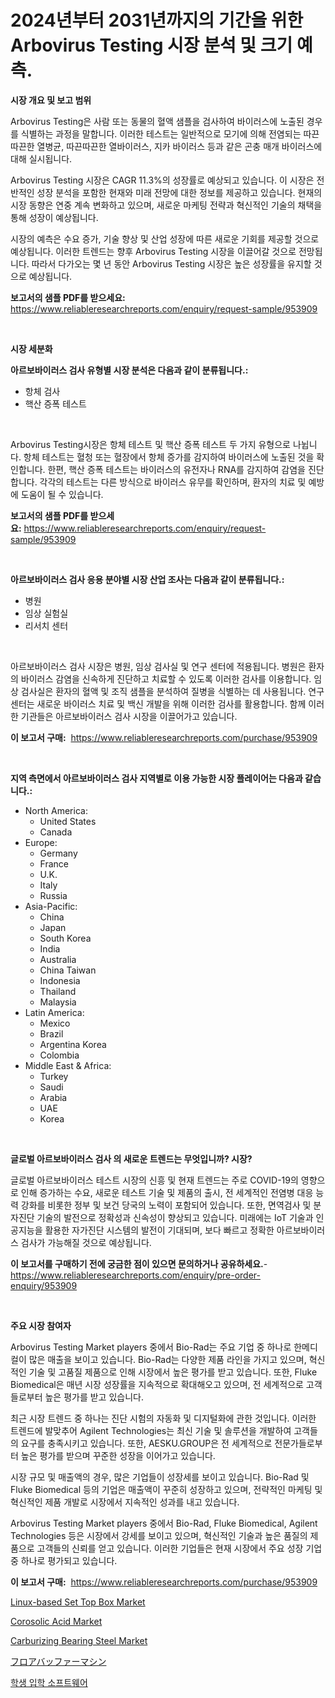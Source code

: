 <p><h1>2024년부터 2031년까지의 기간을 위한 Arbovirus Testing 시장 분석 및 크기 예측.</h1></p><p><strong>시장 개요 및 보고 범위</strong></p>
<p><p>Arbovirus Testing은 사람 또는 동물의 혈액 샘플을 검사하여 바이러스에 노출된 경우를 식별하는 과정을 말합니다. 이러한 테스트는 일반적으로 모기에 의해 전염되는 따끈따끈한 열병균, 따끈따끈한 열바이러스, 지카 바이러스 등과 같은 곤충 매개 바이러스에 대해 실시됩니다. </p><p>Arbovirus Testing 시장은 CAGR 11.3%의 성장률로 예상되고 있습니다. 이 시장은 전반적인 성장 분석을 포함한 현재와 미래 전망에 대한 정보를 제공하고 있습니다. 현재의 시장 동향은 연중 계속 변화하고 있으며, 새로운 마케팅 전략과 혁신적인 기술의 채택을 통해 성장이 예상됩니다. </p><p>시장의 예측은 수요 증가, 기술 향상 및 산업 성장에 따른 새로운 기회를 제공할 것으로 예상됩니다. 이러한 트렌드는 향후 Arbovirus Testing 시장을 이끌어갈 것으로 전망됩니다. 따라서 다가오는 몇 년 동안 Arbovirus Testing 시장은 높은 성장률을 유지할 것으로 예상됩니다.</p></p>
<p><strong>보고서의 샘플 PDF를 받으세요:</strong> <a href="https://www.reliableresearchreports.com/enquiry/request-sample/953909">https://www.reliableresearchreports.com/enquiry/request-sample/953909</a></p>
<p>&nbsp;</p>
<p><strong>시장 세분화</strong></p>
<p><strong>아르보바이러스 검사 유형별 시장 분석은 다음과 같이 분류됩니다.:</strong></p>
<p><ul><li>항체 검사</li><li>핵산 증폭 테스트</li></ul></p>
<p>&nbsp;</p>
<p><p>Arbovirus Testing시장은 항체 테스트 및 핵산 증폭 테스트 두 가지 유형으로 나뉩니다. 항체 테스트는 혈청 또는 혈장에서 항체 증가를 감지하여 바이러스에 노출된 것을 확인합니다. 한편, 핵산 증폭 테스트는 바이러스의 유전자나 RNA를 감지하여 감염을 진단합니다. 각각의 테스트는 다른 방식으로 바이러스 유무를 확인하며, 환자의 치료 및 예방에 도움이 될 수 있습니다.</p></p>
<p><strong>보고서의 샘플 PDF를 받으세요:</strong>&nbsp;<a href="https://www.reliableresearchreports.com/enquiry/request-sample/953909">https://www.reliableresearchreports.com/enquiry/request-sample/953909</a></p>
<p>&nbsp;</p>
<p><strong> 아르보바이러스 검사 응용 분야별 시장 산업 조사는 다음과 같이 분류됩니다.:</strong></p>
<p><ul><li>병원</li><li>임상 실험실</li><li>리서치 센터</li></ul></p>
<p>&nbsp;</p>
<p><p>아르보바이러스 검사 시장은 병원, 임상 검사실 및 연구 센터에 적용됩니다. 병원은 환자의 바이러스 감염을 신속하게 진단하고 치료할 수 있도록 이러한 검사를 이용합니다. 임상 검사실은 환자의 혈액 및 조직 샘플을 분석하여 질병을 식별하는 데 사용됩니다. 연구 센터는 새로운 바이러스 치료 및 백신 개발을 위해 이러한 검사를 활용합니다. 함께 이러한 기관들은 아르보바이러스 검사 시장을 이끌어가고 있습니다.</p></p>
<p><strong>이 보고서 구매:</strong>&nbsp; <a href="https://www.reliableresearchreports.com/purchase/953909">https://www.reliableresearchreports.com/purchase/953909</a></p>
<p>&nbsp;</p>
<p><strong>지역 측면에서 아르보바이러스 검사 지역별로 이용 가능한 시장 플레이어는 다음과 같습니다.:</strong></p>
<p><ul>
    <li>
        North America:
        <ul>
            <li>United States</li>
            <li>Canada</li>
        </ul>
    </li>
    <li>
        Europe:
        <ul>
            <li>Germany</li>
            <li>France</li>
            <li>U.K.</li>
            <li>Italy</li>
            <li>Russia</li>
        </ul>
    </li>
    <li>
        Asia-Pacific:
        <ul>
            <li>China</li>
            <li>Japan</li>
            <li>South Korea</li>
            <li>India</li>
            <li>Australia</li>
            <li>China Taiwan</li>
            <li>Indonesia</li>
            <li>Thailand</li>
            <li>Malaysia</li>
        </ul>
    </li>
    <li>
        Latin America:
        <ul>
            <li>Mexico</li>
            <li>Brazil</li>
            <li>Argentina Korea</li>
            <li>Colombia</li>
        </ul>
    </li>
    <li>
        Middle East & Africa:
        <ul>
            <li>Turkey</li>
            <li>Saudi</li>
            <li>Arabia</li>
            <li>UAE</li>
            <li>Korea</li>
        </ul>
    </li>
    </ul></p>
<p>&nbsp;</p>
<p><strong>글로벌 아르보바이러스 검사 의 새로운 트렌드는 무엇입니까? 시장?</strong></p>
<p><p>글로벌 아르보바이러스 테스트 시장의 신흥 및 현재 트렌드는 주로 COVID-19의 영향으로 인해 증가하는 수요, 새로운 테스트 기술 및 제품의 출시, 전 세계적인 전염병 대응 능력 강화를 비롯한 정부 및 보건 당국의 노력이 포함되어 있습니다. 또한, 면역검사 및 분자진단 기술의 발전으로 정확성과 신속성이 향상되고 있습니다. 미래에는 IoT 기술과 인공지능을 활용한 자가진단 시스템의 발전이 기대되며, 보다 빠르고 정확한 아르보바이러스 검사가 가능해질 것으로 예상됩니다.</p></p>
<p><strong>이 보고서를 구매하기 전에 궁금한 점이 있으면 문의하거나 공유하세요.</strong>- <a href="https://www.reliableresearchreports.com/enquiry/pre-order-enquiry/953909">https://www.reliableresearchreports.com/enquiry/pre-order-enquiry/953909</a></p>
<p>&nbsp;</p>
<p><strong>주요 시장 참여자</strong></p>
<p><p>Arbovirus Testing Market players 중에서 Bio-Rad는 주요 기업 중 하나로 한메디컬이 많은 매출을 보이고 있습니다. Bio-Rad는 다양한 제품 라인을 가지고 있으며, 혁신적인 기술 및 고품질 제품으로 인해 시장에서 높은 평가를 받고 있습니다. 또한, Fluke Biomedical은 매년 시장 성장률을 지속적으로 확대해오고 있으며, 전 세계적으로 고객들로부터 높은 평가를 받고 있습니다.</p><p>최근 시장 트렌드 중 하나는 진단 시험의 자동화 및 디지털화에 관한 것입니다. 이러한 트렌드에 발맞추어 Agilent Technologies는 최신 기술 및 솔루션을 개발하여 고객들의 요구를 충족시키고 있습니다. 또한, AESKU.GROUP은 전 세계적으로 전문가들로부터 높은 평가를 받으며 꾸준한 성장을 이어가고 있습니다.</p><p>시장 규모 및 매출액의 경우, 많은 기업들이 성장세를 보이고 있습니다. Bio-Rad 및 Fluke Biomedical 등의 기업은 매출액이 꾸준히 성장하고 있으며, 전략적인 마케팅 및 혁신적인 제품 개발로 시장에서 지속적인 성과를 내고 있습니다.</p><p>Arbovirus Testing Market players 중에서 Bio-Rad, Fluke Biomedical, Agilent Technologies 등은 시장에서 강세를 보이고 있으며, 혁신적인 기술과 높은 품질의 제품으로 고객들의 신뢰를 얻고 있습니다. 이러한 기업들은 현재 시장에서 주요 성장 기업 중 하나로 평가되고 있습니다.</p></p>
<p><strong>이 보고서 구매:</strong>&nbsp;&nbsp;<a href="https://www.reliableresearchreports.com/purchase/953909">https://www.reliableresearchreports.com/purchase/953909</a></p>
<p><p><a href="https://github.com/castoriffic/Market-Research-Report-List-3/blob/main/linux-based-set-top-box-market.md">Linux-based Set Top Box Market</a></p><p><a href="https://view.publitas.com/reportprime-1/corosolic-acid-market-provides-a-comprehensive-analysis-including-a-macro-overview-of-the-market-as-well-as-micro-details-such-as-market-size-and-competitive-landscape/">Corosolic Acid Market</a></p><p><a href="https://noble-drawer-34c.notion.site/Carburizing-Bearing-Steel-Market-Share-Market-New-Trends-Analysis-Report-By-Type-By-Application--aeeb083b28e04553af818a7e8ccd7a6b">Carburizing Bearing Steel Market</a></p><p><a href="https://medium.com/@valroy852/%E5%BA%8A%E7%A0%94%E7%A3%A8%E6%A9%9F%E3%81%AE%E5%B8%82%E5%A0%B4%E3%82%B7%E3%82%A7%E3%82%A2%E3%81%AE%E5%A4%89%E9%81%B7%E3%81%A8%E5%B8%82%E5%A0%B4%E6%88%90%E9%95%B7%E3%83%88%E3%83%AC%E3%83%B3%E3%83%89-2024%E5%B9%B4%E3%81%8B%E3%82%892031%E5%B9%B4%E3%81%BE%E3%81%A7-22f1a2b11af4">フロアバッファーマシン</a></p><p><a href="https://medium.com/@kadeherman5e31oo7xi2th9fx/%ED%95%99%EC%83%9D-%EC%9E%85%ED%95%99-%EC%86%8C%ED%94%84%ED%8A%B8%EC%9B%A8%EC%96%B4-%EC%8B%9C%EC%9E%A5-%EA%B7%9C%EB%AA%A8%EB%8A%94-%EA%B8%80%EB%A1%9C%EB%B2%8C-%EC%82%B0%EC%97%85%EC%97%90%EC%84%9C-%EC%B5%9C%EA%B3%A0%EC%9D%98-%EB%A7%88%EC%BC%80%ED%8C%85-%EC%B1%84%EB%84%90%EC%9D%84-%EB%B3%B4%EC%97%AC%EC%A4%8D%EB%8B%88%EB%8B%A4-8a1334db539a">학생 입학 소프트웨어</a></p></p>
